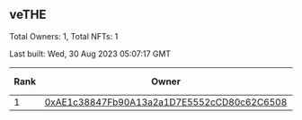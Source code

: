 ## veTHE

Total Owners: 1, Total NFTs: 1

Last built: Wed, 30 Aug 2023 05:07:17 GMT

| Rank | Owner | Voting Power | Influence | NFTs Id |
| --- | --- | --- | --- | --- |
  | 1 | [0xAE1c38847Fb90A13a2a1D7E5552cCD80c62C6508](https://debank.com/profile/0xAE1c38847Fb90A13a2a1D7E5552cCD80c62C6508?chain=bsc) | 2,535,318.399 | 3.68123% | 1 |